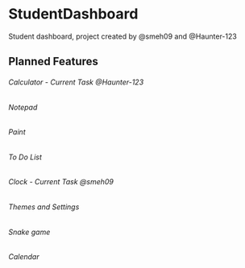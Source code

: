# StudentDashboard
Student dashboard, project created by @smeh09 and @Haunter-123


## Planned Features
###### Calculator - Current Task @Haunter-123
###### Notepad
###### Paint
###### To Do List
###### Clock - Current Task @smeh09
###### Themes and Settings
###### Snake game
###### Calendar
